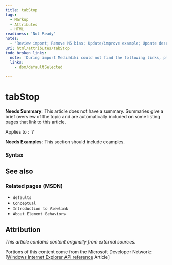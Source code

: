 ```yaml
---
title: tabStop
tags:
  - Markup
  - Attributes
  - HTML
readiness: 'Not Ready'
notes:
  - 'Review import; Remove MS bias; Update/improve example; Update descriptions; Fix lists & compatibility info'
uri: html/attributes/tabStop
todo_broken_links:
  note: 'During import MediaWiki could not find the following links, please fix and adjust this list.'
  links:
    - dom/defaultSelected

---
```

# tabStop

**Needs Summary**: This article does not have a summary. Summaries give a brief overview of the topic and are automatically included on some listing pages that link to this article.

Applies to
:    ?

**Needs Examples**: This section should include examples.

### Syntax

## See also

### Related pages (MSDN)

-   `defaults`
-   `Conceptual`
-   `Introduction to Viewlink`
-   `About Element Behaviors`

## Attribution

*This article contains content originally from external sources.*

Portions of this content come from the Microsoft Developer Network: [[Windows Internet Explorer API reference](http://msdn.microsoft.com/en-us/library/ie/hh828809%28v=vs.85%29.aspx) Article]

